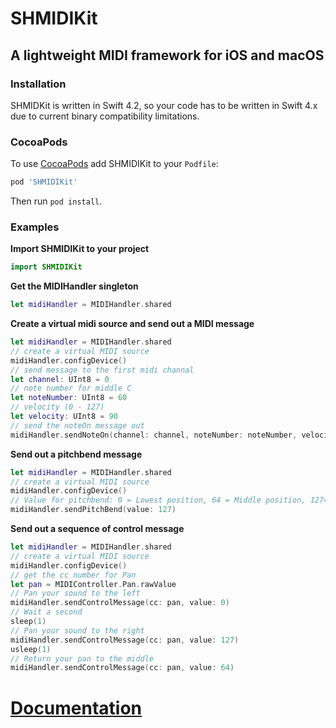# SHMIDIKit

## A lightweight MIDI framework for iOS and macOS
### Installation
SHMIDKit is written in Swift 4.2, so your code has to be written in Swift 4.x due to current binary compatibility limitations.

### CocoaPods
To use [CocoaPods](https://cocoapods.org) add SHMIDIKit to your `Podfile`:

```ruby
pod 'SHMIDIKit'
```
Then run `pod install`.

### Examples
**Import SHMIDIKit to your project**
```swift
import SHMIDIKit
```

**Get the MIDIHandler singleton**
```swift
let midiHandler = MIDIHandler.shared
```

**Create a virtual midi source and send out a MIDI message**
```swift
let midiHandler = MIDIHandler.shared
// create a virtual MIDI source
midiHandler.configDevice()
// send message to the first midi channal
let channel: UInt8 = 0
// note number for middle C
let noteNumber: UInt8 = 60
// velocity (0 - 127)
let velocity: UInt8 = 90
// send the noteOn message out
midiHandler.sendNoteOn(channel: channel, noteNumber: noteNumber, velocity: velocity)
```

**Send out a pitchbend message**
```swift
let midiHandler = MIDIHandler.shared
// create a virtual MIDI source
midiHandler.configDevice()
// Value for pitchbend: 0 = Lowest position, 64 = Middle position, 127=Highest Position
midiHandler.sendPitchBend(value: 127)
```

**Send out a sequence of control message**
``` swift
let midiHandler = MIDIHandler.shared
// create a virtual MIDI source
midiHandler.configDevice()
// get the cc number for Pan
let pan = MIDIController.Pan.rawValue
// Pan your sound to the left
midiHandler.sendControlMessage(cc: pan, value: 0)
// Wait a second
sleep(1)
// Pan your sound to the right
midiHandler.sendControlMessage(cc: pan, value: 127)
usleep(1)
// Return your pan to the middle
midiHandler.sendControlMessage(cc: pan, value: 64)
```
# [Documentation](https://rexhits.github.io/SHMIDIKit/)

